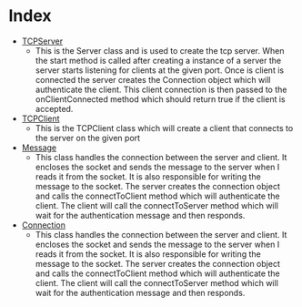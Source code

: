 # Index
- [TCPServer](https://github.com/Karan-Gandhi/Java-Networking-Library/blob/master/documentation/TCPServer.md)
  - This is the Server class and is used to create the tcp server.
When the start method is called after creating a instance of a server the server starts listening for clients at the given port. Once is client is connected the server creates the Connection object which will authenticate the client. This client connection is then passed to the onClientConnected method which should return true if the client is accepted.
- [TCPClient](https://github.com/Karan-Gandhi/Java-Networking-Library/blob/master/documentation/TCPClient.md)
  - This is the TCPClient class which will create a client that connects to the server on the given port
- [Message](https://github.com/Karan-Gandhi/Java-Networking-Library/blob/master/documentation/Message.md)
  - This class handles the connection between the server and client. It encloses the socket and sends the message to the server when I reads it from the socket. It is also responsible for writing the message to the socket. The server creates the connection object and calls the connectToClient method which will authenticate the client. The client will call the connectToServer method which will wait for the authentication message and then responds.
- [Connection](https://github.com/Karan-Gandhi/Java-Networking-Library/blob/master/documentation/Connection.md)
  - This class handles the connection between the server and client. It encloses the socket and sends the message to the server when I reads it from the socket. It is also responsible for writing the message to the socket. The server creates the connection object and calls the connectToClient method which will authenticate the client. The client will call the connectToServer method which will wait for the authentication message and then responds.
